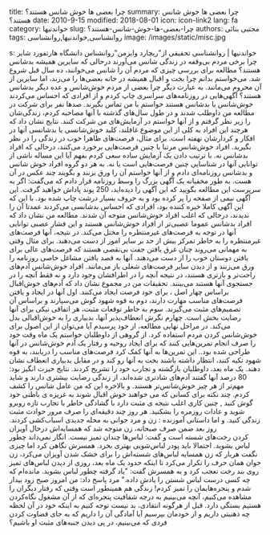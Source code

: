 title: چرا بعضی ها خوش شانس هستند؟
summary: چرا بعضی ها خوش شانس هستند؟
date: 2010-9-15
modified: 2018-08-01
icon:  icon-link2
lang: fa
category: خواندنیها
slug: چرا-بعضی-ها-خوش-شانس-هستند؟
authors: مجتبی بنائی
tags: روانشناسی,خواندنیها,روانشناسی
image: /images/static/misc.jpg

s: خواندنیها | روانشناسی            تحقیقی از"ریچارد وایزمن"روانشناس دانشگاه هارتفورد شایر  چرا برخی مردم بی‌وقفه در زندگی شانس می‌آورند درحالی که سایرین همیشه بدشانس هستند؟   مطالعه برای بررسی چیزی که مردم آن را شانس می‌خوانند، ده سال قبل شروع شد. می‌خواستم بدانم چرا بخت و اقبال همیشه در خانه بعضی‌ها را می‌زند، اما سایرین از آن محروم می‌مانند. به عبارت دیگر چرا بعضی از مردم خوش‌شانس و عده دیگر بدشانس هستند؟  آگهی‌هایی در روزنامه‌های سراسری چاپ کردم و از افرادی که احساس می‌کردند خوش‌شانس یا بدشانس هستند خواستم با من تماس بگیرند. صدها نفر برای شرکت در مطالعه من داوطلب شدند و در طول سال‌های گذشته با آنها مصاحبه کردم، زندگی‌شان را زیر نظر گرفتم و از آنها خواستم در آزمایش‌های من شرکت کنند.  نتایج نشان داد که هرچند این افراد به کلی از این موضوع غافلند، کلید خوش‌شانسی یا بدشانسی آنها در افکار و کردارشان نهفته است. برای مثال، فرصت‌های ظاهرا خوب در زندگی را در نظر بگیرید. افراد خوش‌شانس مرتبا با چنین فرصت‌هایی برخورد می‌کنند، درحالی که افراد بدشانس نه.  با ترتیب دادن یک آزمایش ساده سعی کردم بفهم آیا این مساله ناشی از توانایی آنها در شناسایی چنین فرصت‌هایی است یا نه. به هر دو گروه افراد خوش شانس و بدشانس روزنامه‌ای دادم و از آنها خواستم آن را ورق بزنند و بگویند چند عکس در آن هست.  به طور مخفیانه یک آگهی بزرگ را وسط روزنامه قرار دادم که می‌گفت: اگر به سرپرست این مطالعه بگویید که این آگهی را دیده‌اید، 250 پوند پاداش خواهید گرفت. این آگهی نیمی از صفحه را پر کرده بود و به حروف بسیار درشت چاپ شده بود. با این که این آگهی کاملا خیره کننده بود، افرادی که احساس بدشانسی می‌کردند عمدتا آن را ندیدند، درحالی که اغلب افراد خوش‌شانس متوجه آن شدند.  مطالعه من نشان داد که افراد بدشانس عموما عصبی‌تر از افراد خوش‌شانس هستند و این فشار عصبی توانایی آنها در توجه به فرصت‌های غیرمنتظره را مختل می‌کند. در نتیجه، آنها فرصت‌های غیرمنتظره را به خاطر تمرکز بیش از حد بر سایر امور از دست می‌دهند.  برای مثال وقتی به مهمانی می‌روند چنان غرق یافتن جفت بی‌نقصی هستند که فرصت‌های عالی برای یافتن دوستان خوب را از دست می‌دهند. آنها به قصد یافتن مشاغل خاصی روزنامه را ورق می‌زنند و از دیدن سایر فرصت‌های شغلی باز می‌مانند. افراد خوش‌شانس آدم‌های راحت‌تر و بازتری هستند، در نتیجه آنچه را در اطرافشان وجود دارد و نه فقط آنچه را در جستجوی آنها هستند می‌بینند.  تحقیقات من در مجموع نشان داد که آدم‌های خوش‌اقبال براساس چهار اصل ، برای خود فرصت ایجاد می‌کنند.  اول آنها در ایجاد و یافتن فرصت‌های مناسب مهارت دارند،   دوم به قوه شهود گوش می‌سپارند و براساس آن تصمیم‌های مثبت می‌گیرند.   سوم به خاطر توقعات مثبت، هر اتفاقی نیکی برای آنها رضایت بخش است.   چهارم نگرش انعطاف‌پذیر آنها، بدبیاری را به خوش‌اقبالی بدل می‌کند.   در مراحل نهایی مطالعه، از خود پرسیدم آیا می‌توان از این اصول برای خوش‌شانس کردن مردم استفاده کرد. از گروهی از داوطلبان خواستم یک ماه وقت خود را صرف انجام تمرین‌هایی کنند که برای ایجاد روحیه و رفتار یک آدم خوش‌شانس در آنها طراحی شده بود.. این تمرین‌ها به آنها کمک کرد فرصت‌های مناسب را دریابند، به قوه شهود تکیه کنند، انتظار داشته باشند بخت به آنها رو کند و در مقابل بدبیاری انعطاف نشان دهند.  یک ماه بعد، داوطلبان بازگشته و تجارب خود را تشریح کردند. نتایج حیرت انگیز بود: 80 درصد آنها گفتند آدم‌های شادتری شده‌اند، از زندگی رضایت بیشتری دارند و شاید مهم‌تر از هر چیز خوش‌شانس‌تر هستند. و بالاخره این که من عامل شانس را کشف کردم.  چند نکته برای کسانی که می خواهند خوش اقبال شوند  به غریزه ی باطنی خود گوش کنید , چنین کاری اغلب نتیجه ی مثبت دارد  با گشادگی خاطر با تجارب تازه روبرو شوید و عادات روزمره را بشکنید.  هر روز چند دقیقه‌ای را صرف مرور حوادث مثبت زندگی کنید.    و اما داستانی آموزنده :  زن و مرد جوانی به محله جدیدی اسبا‌ب‌کشی کردند. روز بعد ضمن صرف صبحانه، زن  متوجه شد که همسایه‌اش درحال آویزان کردن رخت‌های شسته است و گفت: لباس‌ها چندان تمیز نیست. انگار نمی‌داند چطور لباس بشوید. احتمالا باید پودر لباس‌شویی بهتری بخرد.  همسرش نگاهی کرد اما چیزی نگفت هربار که زن همسایه لباس‌های شسته‌اش را برای خشک شدن آویزان می‌کرد، زن  جوان همان حرف را تکرار می‌کرد تا اینکه حدود یک ماه بعد، روزی از دیدن  لباس‌های تمیز روی بند رخت تعجب کرد و به همسرش گفت: "یاد گرفته چطور لباس بشوید. مانده‌ام که چه کسی درست لباس شستن را یادش داده."  مرد پاسخ داد: من امروز صبح زود بیدار شدم و پنجره‌هایمان را تمیز کردم!     زندگی هم همینطور است  وقتی که رفتار دیگران را مشاهده می‌کنیم، آنچه می‌بینیم به درجه شفافیت پنجره‌ای که از آن مشغول نگاه‌کردن هستیم بستگی دارد. قبل  از هرگونه انتقادی، بد نیست توجه کنیم به اینکه خود در آن لحظه چه ذهنیتی  داریم و از خودمان بپرسیم آیا آمادگی آن را داریم که به‌ جای قضاوت کردن  فردی که می‌بینیم، در پی دیدن جنبه‌های مثبت او باشیم؟
